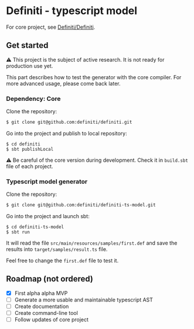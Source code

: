 # Definiti - typescript model

For core project, see [Definiti/Definiti](https://github.com/definiti/definiti).

## Get started

⚠ This project is the subject of active research.
It is not ready for production use yet.

This part describes how to test the generator with the core compiler.
For more advanced usage, please come back later.

### Dependency: Core

Clone the repository:

```sh
$ git clone git@github.com:definiti/definiti.git
```

Go into the project and publish to local repository:

```
$ cd definiti
$ sbt publishLocal
```

⚠️ Be careful of the core version during development.
Check it in `build.sbt` file of each project.

### Typescript model generator

Clone the repository:

```sh
$ git clone git@github.com:definiti/definiti-ts-model.git
```

Go into the project and launch sbt:

```
$ cd definiti-ts-model
$ sbt run
```

It will read the file `src/main/resources/samples/first.def`
and save the results into `target/samples/result.ts` file.

Feel free to change the `first.def` file to test it.

## Roadmap (not ordered)

* [x] First alpha alpha MVP
* [ ] Generate a more usable and maintainable typescript AST
* [ ] Create documentation
* [ ] Create command-line tool
* [ ] Follow updates of core project